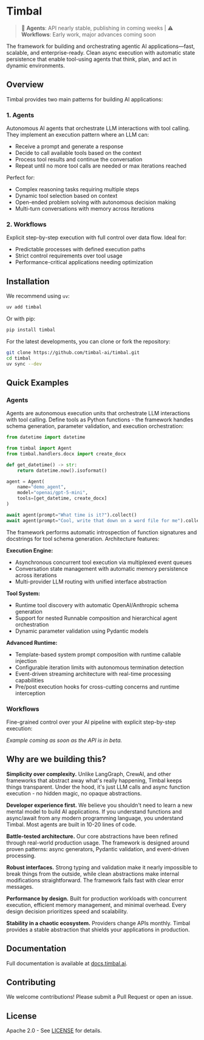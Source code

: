 # Timbal

> 🚀 **Agents**: API nearly stable, publishing in coming weeks | ⚠️ **Workflows**: Early work, major advances coming soon

The framework for building and orchestrating agentic AI applications—fast, scalable, and enterprise-ready. Clean async execution with automatic state persistence that enable tool-using agents that think, plan, and act in dynamic environments.

## Overview

Timbal provides two main patterns for building AI applications:

### 1. Agents
Autonomous AI agents that orchestrate LLM interactions with tool calling. They implement an execution pattern where an LLM can:
- Receive a prompt and generate a response
- Decide to call available tools based on the context
- Process tool results and continue the conversation
- Repeat until no more tool calls are needed or max iterations reached

Perfect for:
- Complex reasoning tasks requiring multiple steps
- Dynamic tool selection based on context
- Open-ended problem solving with autonomous decision making
- Multi-turn conversations with memory across iterations

### 2. Workflows
Explicit step-by-step execution with full control over data flow. Ideal for:
- Predictable processes with defined execution paths
- Strict control requirements over tool usage
- Performance-critical applications needing optimization

## Installation

We recommend using `uv`:

```bash
uv add timbal
```

Or with pip:

```bash
pip install timbal
```

For the latest developments, you can clone or fork the repository:

```bash
git clone https://github.com/timbal-ai/timbal.git
cd timbal
uv sync --dev
```

## Quick Examples

### Agents

Agents are autonomous execution units that orchestrate LLM interactions with tool calling. Define tools as Python functions - the framework handles schema generation, parameter validation, and execution orchestration:

```python
from datetime import datetime

from timbal import Agent
from timbal.handlers.docx import create_docx

def get_datetime() -> str:
    return datetime.now().isoformat()

agent = Agent(
    name="demo_agent",
    model="openai/gpt-5-mini",
    tools=[get_datetime, create_docx]
)

await agent(prompt="What time is it?").collect()
await agent(prompt="Cool, write that down on a word file for me").collect()
```

The framework performs automatic introspection of function signatures and docstrings for tool schema generation. Architecture features:

**Execution Engine:**
- Asynchronous concurrent tool execution via multiplexed event queues
- Conversation state management with automatic memory persistence across iterations
- Multi-provider LLM routing with unified interface abstraction

**Tool System:**
- Runtime tool discovery with automatic OpenAI/Anthropic schema generation
- Support for nested Runnable composition and hierarchical agent orchestration
- Dynamic parameter validation using Pydantic models

**Advanced Runtime:**
- Template-based system prompt composition with runtime callable injection
- Configurable iteration limits with autonomous termination detection
- Event-driven streaming architecture with real-time processing capabilities
- Pre/post execution hooks for cross-cutting concerns and runtime interception

### Workflows

Fine-grained control over your AI pipeline with explicit step-by-step execution:

*Example coming as soon as the API is in beta.*

## Why are we building this?

**Simplicity over complexity.** Unlike LangGraph, CrewAI, and other frameworks that abstract away what's really happening, Timbal keeps things transparent. Under the hood, it's just LLM calls and async function execution - no hidden magic, no opaque abstractions.

**Developer experience first.** We believe you shouldn't need to learn a new mental model to build AI applications. If you understand functions and async/await from any modern programming language, you understand Timbal. Most agents are built in 10-20 lines of code.

**Battle-tested architecture.** Our core abstractions have been refined through real-world production usage. The framework is designed around proven patterns: async generators, Pydantic validation, and event-driven processing.

**Robust interfaces.** Strong typing and validation make it nearly impossible to break things from the outside, while clean abstractions make internal modifications straightforward. The framework fails fast with clear error messages.

**Performance by design.** Built for production workloads with concurrent execution, efficient memory management, and minimal overhead. Every design decision prioritizes speed and scalability.

**Stability in a chaotic ecosystem.** Providers change APIs monthly. Timbal provides a stable abstraction that shields your applications in production.

## Documentation

Full documentation is available at [docs.timbal.ai](https://docs.timbal.ai).

## Contributing

We welcome contributions! Please submit a Pull Request or open an issue.

## License

Apache 2.0 - See [LICENSE](LICENSE) for details.
